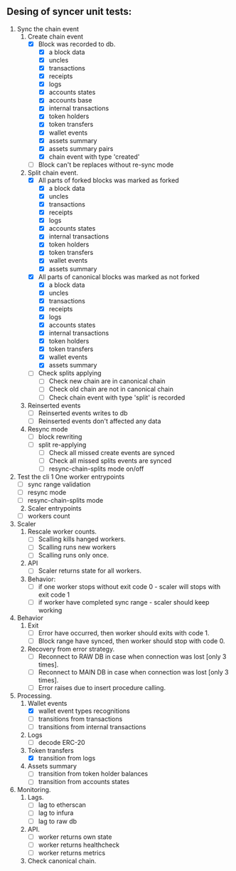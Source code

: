 Desing of syncer unit tests:
------------------

1. Sync the chain event
   1. Create chain event
      - [x] Block was recorded to db. 
          - [x] a block data
          - [x] uncles
          - [x] transactions
          - [x] receipts
          - [x] logs
          - [x] accounts states
          - [x] accounts base
          - [x] internal transactions
          - [x] token holders
          - [x] token transfers
          - [x] wallet events
          - [x] assets summary
          - [x] assets summary pairs
          - [x] chain event with type 'created'
      - [ ] Block can't be replaces without re-sync mode 
   2. Split chain event. 
      - [x] All parts of forked blocks was marked as forked
          - [x] a block data
          - [x] uncles
          - [x] transactions
          - [x] receipts
          - [x] logs
          - [x] accounts states
          - [x] internal transactions
          - [x] token holders
          - [x] token transfers
          - [x] wallet events
          - [x] assets summary
      - [x] All parts of canonical blocks was marked as not forked
          - [x] a block data
          - [x] uncles
          - [x] transactions
          - [x] receipts
          - [x] logs
          - [x] accounts states
          - [x] internal transactions
          - [x] token holders
          - [x] token transfers
          - [x] wallet events
          - [x] assets summary
      - [ ] Check splits applying
        - [ ] Check new chain are in canonical chain
        - [ ] Check old chain are not in canonical chain  
        - [ ] Check chain event with type 'split' is recorded 
   3. Reinserted events
      - [ ] Reinserted events writes to db
      - [ ] Reinserted events don't affected any data
   4. Resync mode
      - [ ] block rewriting 
      - [ ] split re-applying
        - [ ] Check all missed create events are synced
        - [ ] Check all missed splits events are synced
        - [ ] resync-chain-splits mode on/off
2. Test the cli 
   1 One worker entrypoints
     - [ ] sync range validation
     - [ ] resync mode
     - [ ] resync-chain-splits mode 
   2. Scaler entrypoints
     - [ ] workers count
3. Scaler
   1. Rescale worker counts.
      - [ ] Scalling kills hanged workers.
      - [ ] Scalling runs new workers
      - [ ] Scalling runs only once.
   2. API
      - [ ] Scaler returns state for all workers.
   3. Behavior:
      - [ ] if one worker stops without exit code 0 - scaler will stops with exit code 1
      - [ ] if worker have completed sync range - scaler should keep working
4. Behavior
   1. Exit
       - [ ] Error have occurred, then worker should exits with code 1.
       - [ ] Block range have synced, then worker should stop with code 0.
   2. Recovery from error strategy.
       - [ ] Reconnect to RAW DB in case when connection was lost [only 3 times].
       - [ ] Reconnect to MAIN DB in case when connection was lost [only 3 times].
       - [ ] Error raises due to insert procedure calling.
5. Processing.
   1. Wallet events 
      - [x] wallet event types recognitions 
      - [ ] transitions from transactions
      - [ ] transitions from internal transactions
   2. Logs
      - [ ] decode ERC-20 
   3. Token transfers
      - [x] transition from logs 
   4. Assets summary
      - [ ] transition from token holder balances
      - [ ] transition from accounts states
6. Monitoring.
   1. Lags.
      - [ ] lag to etherscan
      - [ ] lag to infura
      - [ ] lag to raw db
   2. API.
      - [ ] worker returns own state 
      - [ ] worker returns healthcheck 
      - [ ] worker returns metrics
   2. Check canonical chain.
